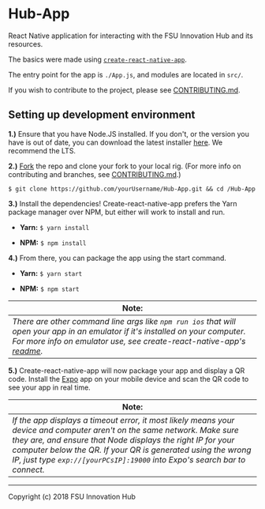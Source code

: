 # Hub-App

React Native application for interacting with the FSU Innovation Hub and its resources.

The basics were made using [`create-react-native-app`](https://github.com/react-community/create-react-native-app).

The entry point for the app is `./App.js`, and modules are located in `src/`.

If you wish to contribute to the project, please see [CONTRIBUTING.md](https://github.com/FSUInnovationHub/Hub-App/blob/master/CONTRIBUTING.md).

## Setting up development environment

**1.)** Ensure that you have Node.JS installed. If you don't, or the version you have is out of date, you can download the latest installer [here](https://nodejs.org/en/download/). We recommend the LTS.

**2.)** [Fork](https://help.github.com/articles/fork-a-repo/#fork-an-example-repository) the repo and clone your fork to your local rig. (For more info on contributing and branches, see  [CONTRIBUTING.md](https://github.com/FSUInnovationHub/Hub-App/blob/master/CONTRIBUTING.md).)

```
$ git clone https://github.com/yourUsername/Hub-App.git && cd /Hub-App
```

**3.)** Install the dependencies! Create-react-native-app prefers the Yarn package manager over NPM, but either will work to install and run.

- **Yarn:** `$ yarn install`

- **NPM:** `$ npm install`

**4.)** From there, you can package the app using the start command.

- **Yarn:** `$ yarn start`

- **NPM:** `$ npm start`

| Note: |
|-----|
| *There are other command line args like `npm run ios` that will open your app in an emulator if it's installed on your computer. For more info on emulator use, see create-react-native-app's [readme](https://github.com/react-community/create-react-native-app#npm-test).* |

**5.)** Create-react-native-app will now package your app and display a QR code. Install the [Expo](http://expo.io/) app on your mobile device and scan the QR code to see your app in real time.

| Note: |
|-----|
| *If the app displays a timeout error, it most likely means your device and computer aren't on the same network. Make sure they are, and ensure that Node displays the right IP for your computer below the QR. If your QR is generated using the wrong IP, just type `exp://[yourPCsIP]:19000` into Expo's search bar to connect.* |

-----

Copyright (c) 2018 FSU Innovation Hub
